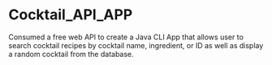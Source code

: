 # Cocktail_API_APP
 Consumed a free web API to create a Java CLI App that allows user to search cocktail recipes by cocktail name, ingredient, or ID as well as display a random cocktail from the database.

